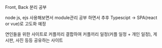 Front, Back 분리 공부

node js, ejs 사용해보면서 module관리 공부 하면서 추후 Typescipt -> SPA(react or vue)로 고도화 예정

연인들을 위한 사이트로 커플끼리 결합하여 커플끼리 일정(커플 일정 + 개인 일정), 게시판, 사진 등등 공유하는 사이트
